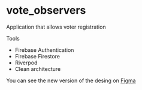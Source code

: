# vote_observers

Application that allows voter registration

Tools
- Firebase Authentication
- Firebase Firestore
- Riverpod
- Clean architecture


You can see the new version of the desing on [Figma](https://www.figma.com/file/igU1Wj9K6RxHpLzUDcocMb/Voting?node-id=201%3A4)
